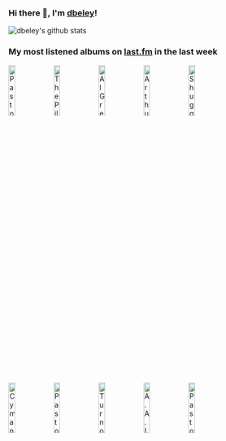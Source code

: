 ### Hi there 👋, I'm [dbeley](https://dbeley.ovh/en)!

![dbeley's github stats](https://github-readme-stats.vercel.app/api?username=dbeley)

### My most listened albums on [last.fm](https://www.last.fm/user/d_beley) in the last week

[<img src='https://lastfm.freetls.fastly.net/i/u/300x300/c80d8940a81cb9a30ea2a7df46910475.jpg' width='16%' height='16%' alt='Pastor T.L. Barrett and The Youth for Christ Choir - I Shall Wear A Crown'>](https://www.last.fm/music/pastor%2bt.l.%2bbarrett%2band%2bthe%2byouth%2bfor%2bchrist%2bchoir/i%2bshall%2bwear%2ba%2bcrown)&nbsp;
[<img src='https://lastfm.freetls.fastly.net/i/u/300x300/7c3be722017f55953ed8271068cd7f4b.jpg' width='16%' height='16%' alt='The Pillows - FLCL (Original Soundtrack)'>](https://www.last.fm/music/the%2bpillows/flcl%2b%2528original%2bsoundtrack%2529)&nbsp;
[<img src='https://lastfm.freetls.fastly.net/i/u/300x300/4865b861a94d41a5bd38b1b78373e4eb.jpg' width='16%' height='16%' alt='Al Green - Gets Next to You'>](https://www.last.fm/music/al%2bgreen/gets%2bnext%2bto%2byou)&nbsp;
[<img src='https://lastfm.freetls.fastly.net/i/u/300x300/b36a65a78aa0d0b27cb8c83b2e5cd4e6.png' width='16%' height='16%' alt='Arthur Russell - World of Echo'>](https://www.last.fm/music/arthur%2brussell/world%2bof%2becho)&nbsp;
[<img src='https://lastfm.freetls.fastly.net/i/u/300x300/a2809561ea7217d6ba769ae8c749af3b.jpg' width='16%' height='16%' alt='Shuggie Otis - Inspiration Information'>](https://www.last.fm/music/shuggie%2botis/inspiration%2binformation)&nbsp;
<br>
[<img src='https://lastfm.freetls.fastly.net/i/u/300x300/95e9637d13644200c2ba3706f49a0a16.jpg' width='16%' height='16%' alt='Cymande - Cymande'>](https://www.last.fm/music/cymande/cymande)&nbsp;
[<img src='https://lastfm.freetls.fastly.net/i/u/300x300/8e5ec56f1476ba777496b19c1edd45b5.jpg' width='16%' height='16%' alt='Pastor T.L. Barrett and The Youth for Christ Choir - Do Not Pass Me By Vol. II'>](https://www.last.fm/music/pastor%2bt.l.%2bbarrett%2band%2bthe%2byouth%2bfor%2bchrist%2bchoir/do%2bnot%2bpass%2bme%2bby%2bvol.%2bii)&nbsp;
[<img src='https://lastfm.freetls.fastly.net/i/u/300x300/0bc8948eb2c1ed4fc91ecdf067d9ae73.jpg' width='16%' height='16%' alt='Turnover - Peripheral Vision'>](https://www.last.fm/music/turnover/peripheral%2bvision)&nbsp;
[<img src='https://lastfm.freetls.fastly.net/i/u/300x300/09fdedd42059610ebe1771a9256773fc.jpg' width='16%' height='16%' alt='A.A.L. (Against All Logic) - 2012–2017'>](https://www.last.fm/music/a.a.l.%2b%2528against%2ball%2blogic%2529/2012%25e2%2580%25932017)&nbsp;
[<img src='https://lastfm.freetls.fastly.net/i/u/300x300/7d013b1b635e1d746196ecd4389d8ee5.jpg' width='16%' height='16%' alt='Pastor T.L. Barrett and The Youth for Christ Choir - Do Not Pass Me By Vol. I'>](https://www.last.fm/music/pastor%2bt.l.%2bbarrett%2band%2bthe%2byouth%2bfor%2bchrist%2bchoir/do%2bnot%2bpass%2bme%2bby%2bvol.%2bi)&nbsp;
<br>
